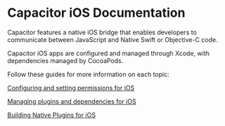 # Capacitor iOS Documentation

Capacitor features a native iOS bridge that enables developers to communicate between JavaScript and Native Swift or Objective-C code.

Capacitor iOS apps are configured and managed through Xcode, with dependencies managed by CocoaPods.

Follow these guides for more information on each topic:

[Configuring and setting permissions for iOS](./configuration)

[Managing plugins and dependencies for iOS](./managing-dependencies)

[Building Native Plugins for iOS](./plugins)